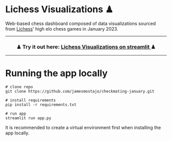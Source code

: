 # Lichess Visualizations ♟
Web-based chess dashboard composed of data visualizations sourced from [Lichess](https://database.nikonoel.fr/)' high elo chess games in January 2023.

---
<h3 align="center">
    ♟ Try it out here: <a href="https://prettymapp.streamlit.app/">Lichess Visualizations on streamlit </a> ♟
</h3>

---

# Running the app locally
```
# clone repo
git clone https://github.com/jamesmostajo/checkmating-january.git

# install requirements
pip install -r requirements.txt

# run app
streamlit run app.py
```
It is recommended to create a virtual environment first when installing the app locally.

